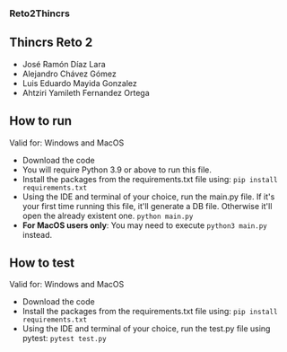 ### Reto2Thincrs

## Thincrs Reto 2

- José Ramón Díaz Lara
- Alejandro Chávez Gómez
- Luis Eduardo Mayida Gonzalez
- Ahtziri Yamileth Fernandez Ortega

## How to run

Valid for: Windows and MacOS

- Download the code
- You will require Python 3.9 or above to run this file.
- Install the packages from the requirements.txt file using: `pip install requirements.txt`
- Using the IDE and terminal of your choice, run the main.py file. If it's your first time running this file, it'll generate a DB file. Otherwise it'll open the already existent one. `python main.py`
- **For MacOS users only**: You may need to execute `python3 main.py` instead.

## How to test

Valid for: Windows and MacOS

- Download the code
- Install the packages from the requirements.txt file using: `pip install requirements.txt`
- Using the IDE and terminal of your choice, run the test.py file using pytest: `pytest test.py`
